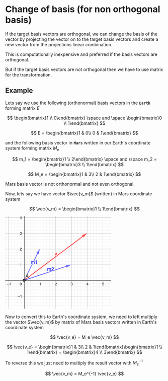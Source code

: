# Change of basis (for non orthogonal basis)

If the target basis vectors are orthogonal, we can change the basis of the vector by projecting the vector on to the target basis vectors and  create a new vector from the projections linear combination.

This is computationally inexpensive and preferred if the basis vectors are orthogonal.

But if the target basis vectors are not orthogonal then we have to use matrix for the transformation.

## Example

Lets say we use the following (orthonormal) basis vectors in the **`Earth`** forming matrix $E$

$$
\begin{bmatrix}1 \\
0\end{bmatrix} \space and \space \begin{bmatrix}0 \\ 
1\end{bmatrix}
$$

$$
E = \begin{bmatrix}1 & 0\\
0 & 1\end{bmatrix}
$$

and the following basis vector in **`Mars`** written in our Earth's coordinate system forming matrix $M_e$

$$
m_1 = \begin{bmatrix}1 \\ 
2\end{bmatrix} \space and \space m_2 = \begin{bmatrix}3 \\
1\end{bmatrix}
$$

$$
M_e = \begin{bmatrix}1 & 3\\
2 & 1\end{bmatrix}
$$

Mars basis vector is not orthonormal and not even orthogonal.

Now, lets say we have vector $\vec{v_m}$ (written) in Mars coordinate system

$$
\vec{v_m} = \begin{bmatrix}1 \\
1\end{bmatrix}
$$

![geogebra vector](img/010.change_of_basis_for_non_orthogonal_basis-0303102648.png)

Now to convert this to Earth's coordinate system, we need to left multiply the vector $\vec{v_m}$ by matrix of Mars basis vectors written in Earth's coordinate system

$$
\vec{v_e} = M_e \vec{v_m} 
$$


$$
\vec{v_e} = \begin{bmatrix}1 & 3\\
2 & 1\end{bmatrix}\begin{bmatrix}1 \\
1\end{bmatrix} = \begin{bmatrix}4 \\
3\end{bmatrix}
$$

To reverse this we just need to multiply the result vector with $M_e^{-1}$

$$
\vec{v_m} = M_e^{-1} \vec{v_e} 
$$